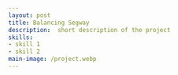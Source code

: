 ```yaml
---
layout: post
title: Balancing Segway
description:  short description of the project
skills: 
- skill 1
- skill 2
main-image: /project.webp 
---
```

